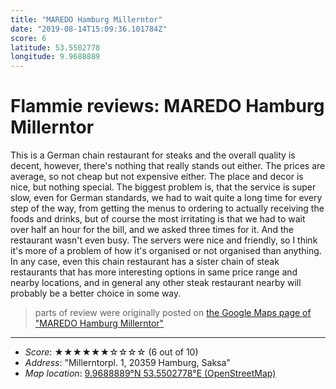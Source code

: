 ```yaml
---
title: "MAREDO Hamburg Millerntor"
date: "2019-08-14T15:09:36.101784Z"
score: 6
latitude: 53.5502778
longitude: 9.9688889
---
```

# Flammie reviews: MAREDO Hamburg Millerntor

This is a German chain restaurant for steaks and the overall quality is
decent, however, there's nothing that really stands out either. The prices
are average, so not cheap but not expensive either. The place and decor
is nice, but nothing special. The biggest problem is, that the service is
super slow, even for German standards, we had to wait quite a long time
for every step of the way, from getting the menus to ordering to actually
receiving the foods and drinks, but of course the most irritating is that
we had to wait over half an hour for the bill, and we  asked three times
for it. And the restaurant wasn't even busy. The servers were nice and
friendly, so I think it's more of a problem of how it's organised or not
organised than anything. In any case, even this chain restaurant has a
sister chain of steak restaurants that has more interesting options in
same price range and nearby locations, and in general any other steak
restaurant nearby will probably be a better choice in some way.

> parts of review were originally posted on [the Google Maps page of
  "MAREDO Hamburg Millerntor"](https://www.google.com/maps/place//data=!4m2!3m1!1s0x0:0x549e4667d25c59aa)
* * *
- *Score*: ★★★★★★☆☆☆☆ (6 out of 10)
- *Address*: "Millerntorpl. 1, 20359 Hamburg, Saksa"
- *Map location*: [9.9688889°N 53.5502778°E (OpenStreetMap)](https://www.openstreetmap.org/?mlat=53.5502778&mlon=9.9688889&zoom=12)

